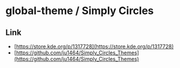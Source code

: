 

# global-theme / Simply Circles


## Link

* [https://store.kde.org/p/1317728](https://store.kde.org/p/1317728)
* [https://github.com/ju1464/Simply_Circles_Themes](https://github.com/ju1464/Simply_Circles_Themes)
